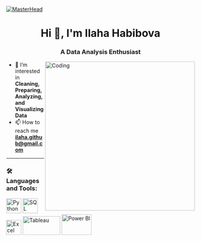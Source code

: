 [![MasterHead](https://i.pinimg.com/originals/fc/71/63/fc71635c7f1b09ed30413f59bb749582.gif)](https://github.com/ilaha-habibova)

<h1 align="center">Hi 👋, I'm Ilaha Habibova</h1>
<h3 align="center">A Data Analysis Enthusiast</h3>

<img align="right" alt="Coding" width="400" src="https://cdn.prod.website-files.com/667460ccc43a88651a3236c3/66cd00783b43b2e53bfc4562_60d354d11e28ba37b767f933_Data%2520points%2520(1).gif">

- 👀 I’m interested in **Cleaning, Preparing, Analyzing, and Visualizing Data**  
- 📫 How to reach me **ilaha.github@gmail.com**  

---

### 🛠️ Languages and Tools: 

<p align="left">
  <img src="https://cdn.jsdelivr.net/gh/devicons/devicon/icons/python/python-original.svg" alt="Python" width="40" height="40"/>  
  <img src="https://static.vecteezy.com/system/resources/thumbnails/036/044/336/small_2x/sql-database-icon-logo-design-ui-or-ux-app-png.png" alt="SQL" width="40" height="40"/>  
  <img src="https://upload.wikimedia.org/wikipedia/commons/thumb/7/73/Microsoft_Excel_2013-2019_logo.svg/1085px-Microsoft_Excel_2013-2019_logo.svg.png" alt="Excel" width="40" height="40"/>  
  <img src="https://i.pcmag.com/imagery/reviews/03ET1vJXgWnmfrLZ7g542br-5.fit_scale.size_760x427.v1569475368.jpg" alt="Tableau" width="100" height="50"/>  
  <img src="https://media.datacamp.com/legacy/v1724169856/image_ff55d03003.png" alt="Power BI" width="80" height="55"/>  
</p>
